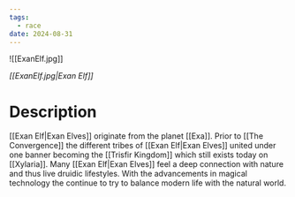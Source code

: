 ```yaml
---
tags:
  - race
date: 2024-08-31
---
```

![[ExanElf.jpg]]

*[[ExanElf.jpg|Exan Elf]]*

# Description
[[Exan Elf|Exan Elves]] originate from the planet [[Exa]]. Prior to [[The Convergence]] the different tribes of [[Exan Elf|Exan Elves]] united under one banner becoming the [[Trisfir Kingdom]] which still exists today on [[Xylaria]]. Many [[Exan Elf|Exan Elves]] feel a deep connection with nature and thus live druidic lifestyles. With the advancements in magical technology the continue to try to balance modern life with the natural world.

